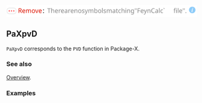 ![1p1tg4rvundxc](img/1p1tg4rvundxc.svg)

## PaXpvD

`PaXpvD` corresponds to the `PVD` function in Package-X.

### See also

[Overview](Extra/FeynHelpers.md).

### Examples